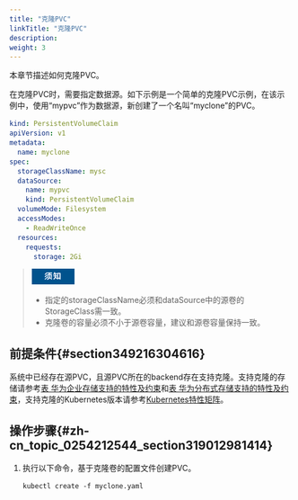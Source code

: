 ```yaml
---
title: "克隆PVC"
linkTitle: "克隆PVC"
description: 
weight: 3
---
```


本章节描述如何克隆PVC。

在克隆PVC时，需要指定数据源。如下示例是一个简单的克隆PVC示例，在该示例中，使用“mypvc”作为数据源，新创建了一个名叫“myclone”的PVC。

```yaml
kind: PersistentVolumeClaim
apiVersion: v1
metadata:
  name: myclone
spec:
  storageClassName: mysc
  dataSource:
    name: mypvc
    kind: PersistentVolumeClaim
  volumeMode: Filesystem
  accessModes:
    - ReadWriteOnce
  resources:
    requests:
      storage: 2Gi
```

>![](/public_sys-resources/zh/icon-notice.gif)  
>-   指定的storageClassName必须和dataSource中的源卷的StorageClass需一致。
>-   克隆卷的容量必须不小于源卷容量，建议和源卷容量保持一致。

## 前提条件{#section349216304616}

系统中已经存在源PVC，且源PVC所在的backend存在支持克隆。支持克隆的存储请参考[表 华为企业存储支持的特性及约束](/docs/兼容性和特性/华为企业存储兼容性#table14995183994515)和[表 华为分布式存储支持的特性及约束](/docs/兼容性和特性/华为分布式存储兼容性#table175022559255)，支持克隆的Kubernetes版本请参考[Kubernetes特性矩阵](/docs/兼容性和特性/Kubernetes特性矩阵)。

## 操作步骤{#zh-cn_topic_0254212544_section319012981414}

1.  执行以下命令，基于克隆卷的配置文件创建PVC。

    ```
    kubectl create -f myclone.yaml
    ```

